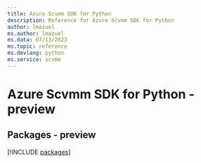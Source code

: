 ```yaml
---
title: Azure Scvmm SDK for Python
description: Reference for Azure Scvmm SDK for Python
author: lmazuel
ms.author: lmazuel
ms.data: 07/13/2023
ms.topic: reference
ms.devlang: python
ms.service: scvmm
---
```

# Azure Scvmm SDK for Python - preview
## Packages - preview
[!INCLUDE [packages](scvmm-index.md)]